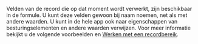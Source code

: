 Velden van de record die op dat moment wordt verwerkt, zijn beschikbaar in de formule.  U kunt deze velden gewoon bij naam noemen, net als met andere waarden.  U kunt in de hele app ook naar eigenschappen van besturingselementen en andere waarden verwijzen.  Voor meer informatie bekijkt u de volgende voorbeelden en [Werken met een recordbereik](../working-with-tables.md#record-scope). 

